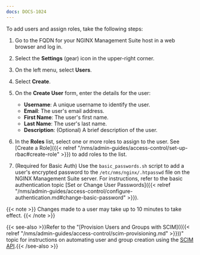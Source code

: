 ```yaml
---
docs: DOCS-1024
---
```


To add users and assign roles, take the following steps:

1. Go to the FQDN for your NGINX Management Suite host in a web browser and log in.
2. Select the **Settings** (gear) icon in the upper-right corner.
3. On the left menu, select **Users**.
4. Select **Create**.
5. On the **Create User** form, enter the details for the user:

   - **Username**: A unique username to identify the user.
   - **Email**: The user's email address.
   - **First Name**: The user's first name.
   - **Last Name**: The user's last name.
   - **Description**: (Optional) A brief description of the user.

6. In the **Roles** list, select one or more roles to assign to the user. See [Create a Role]({{< relref "/nms/admin-guides/access-control/set-up-rbac#create-role" >}}) to add roles to the list.
7. (Required for Basic Auth) Use the `basic_passwords.sh` script to add a user's encrypted password to the `/etc/nms/nginx/.htpasswd` file on the NGINX Management Suite server. For instructions, refer to the basic authentication topic [Set or Change User Passwords]({{< relref "/nms/admin-guides/access-control/configure-authentication.md#change-basic-password" >}}).

{{< note >}}
Changes made to a user may take up to 10 minutes to take effect.
{{< /note >}}

{{< see-also >}}Refer to the "[Provision Users and Groups with SCIM](({{< relref "/nms/admin-guides/access-control/scim-provisioning.md" >}}))" topic for instructions on automating user and group creation using the [SCIM API](http://www.simplecloud.info).{{< /see-also >}}
